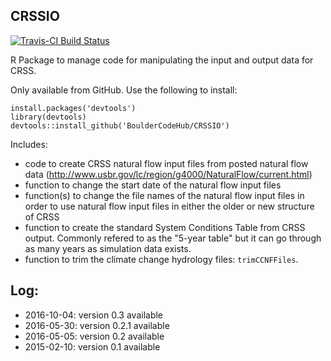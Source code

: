 ## CRSSIO
[![Travis-CI Build Status](https://travis-ci.org/BoulderCodeHub/CRSSIO.svg?branch=master)](https://travis-ci.org/BoulderCodeHub/CRSSIO)

R Package to manage code for manipulating the input and output data for CRSS.

Only available from GitHub. Use the following to install:
```
install.packages('devtools')
library(devtools)
devtools::install_github('BoulderCodeHub/CRSSIO')
```

Includes:
* code to create CRSS natural flow input files from posted natural flow data (http://www.usbr.gov/lc/region/g4000/NaturalFlow/current.html)
* function to change the start date of the natural flow input files
* function(s) to change the file names of the natural flow input files in order to use natural flow input files in either the older or new structure of CRSS
* function to create the standard System Conditions Table from CRSS output. Commonly refered to as the "5-year table" but it can go through as many years as simulation data exists.
* function to trim the climate change hydrology files: `trimCCNFFiles`.       

## Log:
* 2016-10-04: version 0.3 available
* 2016-05-30: version 0.2.1 available
* 2016-05-05: version 0.2 available
* 2015-02-10: version 0.1 available
